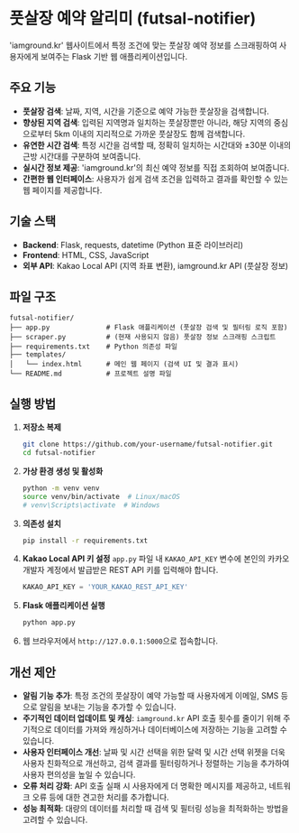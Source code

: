 # 풋살장 예약 알리미 (futsal-notifier)

'iamground.kr' 웹사이트에서 특정 조건에 맞는 풋살장 예약 정보를 스크래핑하여 사용자에게 보여주는 Flask 기반 웹 애플리케이션입니다.

## 주요 기능

- **풋살장 검색**: 날짜, 지역, 시간을 기준으로 예약 가능한 풋살장을 검색합니다.
- **향상된 지역 검색**: 입력된 지역명과 일치하는 풋살장뿐만 아니라, 해당 지역의 중심으로부터 5km 이내의 지리적으로 가까운 풋살장도 함께 검색합니다.
- **유연한 시간 검색**: 특정 시간을 검색할 때, 정확히 일치하는 시간대와 ±30분 이내의 근방 시간대를 구분하여 보여줍니다.
- **실시간 정보 제공**: 'iamground.kr'의 최신 예약 정보를 직접 조회하여 보여줍니다.
- **간편한 웹 인터페이스**: 사용자가 쉽게 검색 조건을 입력하고 결과를 확인할 수 있는 웹 페이지를 제공합니다.

## 기술 스택

- **Backend**: Flask, requests, datetime (Python 표준 라이브러리)
- **Frontend**: HTML, CSS, JavaScript
- **외부 API**: Kakao Local API (지역 좌표 변환), iamground.kr API (풋살장 정보)

## 파일 구조

```
futsal-notifier/
├── app.py              # Flask 애플리케이션 (풋살장 검색 및 필터링 로직 포함)
├── scraper.py          # (현재 사용되지 않음) 풋살장 정보 스크래핑 스크립트
├── requirements.txt    # Python 의존성 파일
├── templates/
│   └── index.html      # 메인 웹 페이지 (검색 UI 및 결과 표시)
└── README.md           # 프로젝트 설명 파일
```

## 실행 방법

1.  **저장소 복제**
    ```bash
    git clone https://github.com/your-username/futsal-notifier.git
    cd futsal-notifier
    ```

2.  **가상 환경 생성 및 활성화**
    ```bash
    python -m venv venv
    source venv/bin/activate  # Linux/macOS
    # venv\Scripts\activate  # Windows
    ```

3.  **의존성 설치**
    ```bash
    pip install -r requirements.txt
    ```

4.  **Kakao Local API 키 설정**
    `app.py` 파일 내 `KAKAO_API_KEY` 변수에 본인의 카카오 개발자 계정에서 발급받은 REST API 키를 입력해야 합니다.
    ```python
    KAKAO_API_KEY = 'YOUR_KAKAO_REST_API_KEY'
    ```

5.  **Flask 애플리케이션 실행**
    ```bash
    python app.py
    ```

6.  웹 브라우저에서 `http://127.0.0.1:5000`으로 접속합니다.

## 개선 제안

-   **알림 기능 추가**: 특정 조건의 풋살장이 예약 가능할 때 사용자에게 이메일, SMS 등으로 알림을 보내는 기능을 추가할 수 있습니다.
-   **주기적인 데이터 업데이트 및 캐싱**: `iamground.kr` API 호출 횟수를 줄이기 위해 주기적으로 데이터를 가져와 캐싱하거나 데이터베이스에 저장하는 기능을 고려할 수 있습니다.
-   **사용자 인터페이스 개선**: 날짜 및 시간 선택을 위한 달력 및 시간 선택 위젯을 더욱 사용자 친화적으로 개선하고, 검색 결과를 필터링하거나 정렬하는 기능을 추가하여 사용자 편의성을 높일 수 있습니다.
-   **오류 처리 강화**: API 호출 실패 시 사용자에게 더 명확한 메시지를 제공하고, 네트워크 오류 등에 대한 견고한 처리를 추가합니다.
-   **성능 최적화**: 대량의 데이터를 처리할 때 검색 및 필터링 성능을 최적화하는 방법을 고려할 수 있습니다.
